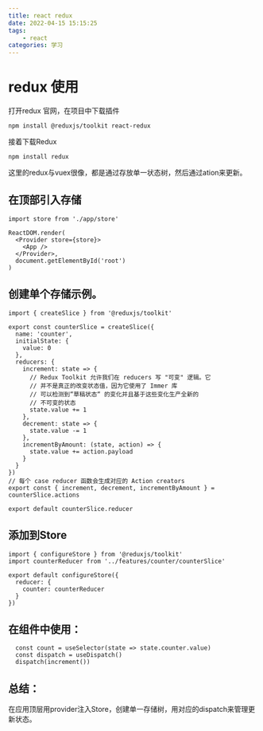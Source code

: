 ```yaml
---
title: react redux
date: 2022-04-15 15:15:25
tags:
    - react
categories: 学习
---
```

# redux 使用


打开redux 官网，在项目中下载插件
```
npm install @reduxjs/toolkit react-redux
```
<!-- more -->

接着下载Redux
```
npm install redux
```

这里的redux与vuex很像，都是通过存放单一状态树，然后通过ation来更新。

## 在顶部引入存储

```
import store from './app/store'

ReactDOM.render(
  <Provider store={store}>
    <App />
  </Provider>,
  document.getElementById('root')
)

```
## 创建单个存储示例。
```
import { createSlice } from '@reduxjs/toolkit'

export const counterSlice = createSlice({
  name: 'counter',
  initialState: {
    value: 0
  },
  reducers: {
    increment: state => {
      // Redux Toolkit 允许我们在 reducers 写 "可变" 逻辑。它
      // 并不是真正的改变状态值，因为它使用了 Immer 库
      // 可以检测到“草稿状态“ 的变化并且基于这些变化生产全新的
      // 不可变的状态
      state.value += 1
    },
    decrement: state => {
      state.value -= 1
    },
    incrementByAmount: (state, action) => {
      state.value += action.payload
    }
  }
})
// 每个 case reducer 函数会生成对应的 Action creators
export const { increment, decrement, incrementByAmount } = counterSlice.actions

export default counterSlice.reducer
```

## 添加到Store
```
import { configureStore } from '@reduxjs/toolkit'
import counterReducer from '../features/counter/counterSlice'

export default configureStore({
  reducer: {
    counter: counterReducer
  }
})
```

## 在组件中使用：

```
  const count = useSelector(state => state.counter.value)
  const dispatch = useDispatch()
  dispatch(increment())
```

## 总结：

在应用顶层用provider注入Store，创建单一存储树，用对应的dispatch来管理更新状态。